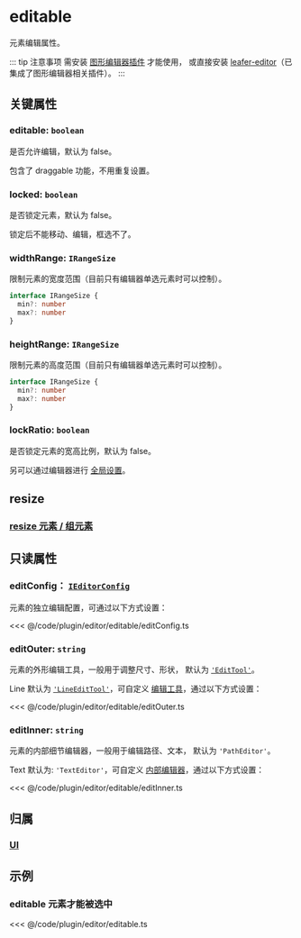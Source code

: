 # editable

元素编辑属性。

::: tip 注意事项
需安装 [图形编辑器插件](/plugin/in/editor/) 才能使用， 或直接安装 [leafer-editor](/guide/install/editor/start.md)（已集成了图形编辑器相关插件）。
:::

## 关键属性

### editable: `boolean`

是否允许编辑，默认为 false。

包含了 draggable 功能，不用重复设置。

### locked: `boolean`

是否锁定元素，默认为 false。

锁定后不能移动、编辑，框选不了。

### widthRange: `IRangeSize`

限制元素的宽度范围（目前只有编辑器单选元素时可以控制）。

```ts
interface IRangeSize {
  min?: number
  max?: number
}
```

### heightRange: `IRangeSize`

限制元素的高度范围（目前只有编辑器单选元素时可以控制）。

```ts
interface IRangeSize {
  min?: number
  max?: number
}
```

### lockRatio: `boolean`

是否锁定元素的宽高比例，默认为 false。

另可以通过编辑器进行 [全局设置](/plugin/in/editor/config.md#lockratio-boolean-corner)。

## resize

### [resize 元素 / 组元素](/reference/property/resize.md)

## 只读属性

### editConfig： [`IEditorConfig`](/plugin/in/editor/config.md)

元素的独立编辑配置，可通过以下方式设置：

<<< @/code/plugin/editor/editable/editConfig.ts

### editOuter: `string`

元素的外形编辑工具，一般用于调整尺寸、形状， 默认为 [`'EditTool'`](/plugin/in/editor/EditTool.md)。

Line 默认为 [`'LineEditTool'`](/api/classes/LineEditTool.md)，可自定义 [编辑工具](/plugin/in/editor/editOuter/register.md)，通过以下方式设置：

<<< @/code/plugin/editor/editable/editOuter.ts

### editInner: `string`

元素的内部细节编辑器，一般用于编辑路径、文本， 默认为 `'PathEditor'`。

Text 默认为: `'TextEditor'`，可自定义 [内部编辑器](/plugin/in/editor/editInner/register.md)，通过以下方式设置：

<<< @/code/plugin/editor/editable/editInner.ts

## 归属

### [UI](/reference/display/UI.md)

## 示例

### editable 元素才能被选中

<<< @/code/plugin/editor/editable.ts
